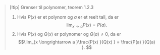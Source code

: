 > [!tip] Grenser til polynomer, teorem 1.2.3
> 1. Hvis $P(x)$ er et polynom og $a$ er et reelt tall, da er
> $$\lim_{x \longrightarrow a }P(x) = P(a). $$
>  2. Hvis $P(x)$ og $Q(x)$ er polynomer og $Q(a)\neq 0$, da er
>  $$\lim_{x \longrightarrow  a }\frac{P(x) }{Q(x) }  = \frac{P(a) }{Q(a) }. $$

